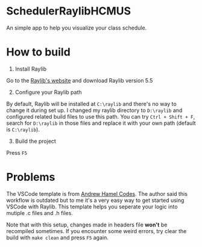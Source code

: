 # SchedulerRaylibHCMUS
An simple app to help you visualize your class schedule.
# How to build
1. Install Raylib  

Go to the [Raylib's website](https://www.raylib.com/) and download Raylib version 5.5

2. Configure your Raylib path  

By default, Raylib will be installed at `C:\raylib` and there's no way to change it during set up.  I changed my raylib directory to `D:\raylib` and configured related build files to use this path. You can try `Ctrl + Shift + F`, search for `D:\raylib` in those files and replace it with your own path (default is `C:\raylib`).

3. Build the project  

Press `F5` 

# Problems
The VSCode template is from [Andrew Hamel Codes](https://youtu.be/xWWqhQ1JnvE?si=nqmY1581xXtpsxsh). The author said this workflow is outdated but to me it's a very easy way to get started using VSCode with Raylib. This template helps you seperate your logic into mutiple .c files and .h files.  

Note that with this setup, changes made in headers file **won't** be recompiled sometimes. If you encounter some weird errors, try clear the build with `make clean` and press `F5` again.  
